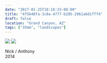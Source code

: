 ```yaml
---
date: "2017-01-25T18:18:33-08:00"
title: "4f5b48fa-3c8a-4777-b205-2961a6d1fff4"
draft: false 
location: "Grand Canyon, AZ"
tags: ["35mm", "landscapes"]
---
```


![](https://d17enza3bfujl8.cloudfront.net/22410006.jpg)
![](https://d17enza3bfujl8.cloudfront.net/22410007.jpg)

Nick / Anthony<br>
2014
